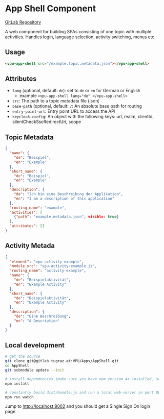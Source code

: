 # App Shell Component

[GitLab Repository](https://gitlab.tugraz.at/VPU/Apps/AppShell)

A web component for building SPAs consisting of one topic with multiple
activities. Handles login, language selection, activity switching, menus etc.

## Usage

```html
<vpu-app-shell src="/example.topic.metadata.json"></vpu-app-shell>
```

## Attributes

- `lang` (optional, default: `de`): set to `de` or `en` for German or English
    - example `<vpu-app-shell lang="de" </vpu-app-shell>`
- `src`: The path to a topic metadata file (json)
- `base-path` (optional, default: `/`: An absolute base path for routing
- `entry-point-url`: Entry point URL to access the API
- `keycloak-config`: An object with the following keys: url, realm, clientId, silentCheckSsoRedirectUri, scope

## Topic Metadata

```json
{
  "name": {
    "de": "Beispiel",
    "en": "Example"
  },
  "short_name": {
    "de": "Beispiel",
    "en": "Example"
  },
  "description": {
    "de": "Ich bin eine Beschreibung der Applikation",
    "en": "I am a description of this application"
  },
  "routing_name": "example",
  "activities": [
    {"path": "example.metadata.json", visible: true}
  ],
  "attributes": []
}
```

## Activity Metada

```json
{
  "element": "vpu-activity-example",
  "module_src": "vpu-activity-example.js",
  "routing_name": "activity-example",
  "name": {
    "de": "Beispielaktivität",
    "en": "Example Activity"
  },
  "short_name": {
    "de": "Beispielaktivität",
    "en": "Example Activity"
  },
  "description": {
    "de": "Eine Beschreibung",
    "en": "A Description"
  }
}
```

## Local development

```bash
# get the source
git clone git@gitlab.tugraz.at:VPU/Apps/AppShell.git
cd AppShell
git submodule update --init

# install dependencies (make sure you have npm version 4+ installed, so symlinks to the git submodules are created automatically)
npm install

# constantly build dist/bundle.js and run a local web-server on port 8002
npm run watch
```

Jump to <http://localhost:8002> and you should get a Single Sign On login page.
